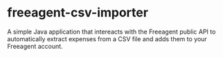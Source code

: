 # freeagent-csv-importer

A simple Java application that intereacts with the Freeagent public API to automatically extract expenses from a CSV file and adds them to your Freeagent account.
